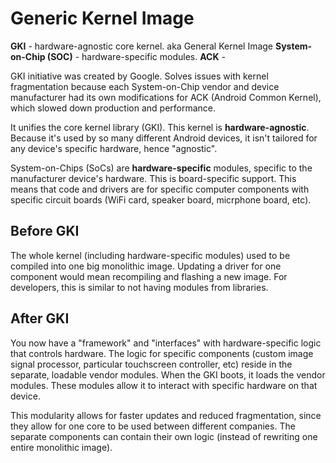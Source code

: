 # Generic Kernel Image

**GKI**  -  hardware-agnostic core kernel. aka General Kernel Image
**System-on-Chip (SOC)**  -  hardware-specific modules.
**ACK**  -  


GKI initiative was created by Google.
Solves issues with kernel fragmentation because each System-on-Chip vendor and device manufacturer had its own modifications for ACK (Android Common Kernel), which slowed down production and performance.

It unifies the core kernel library (GKI).
This kernel is **hardware-agnostic**. Because it's used by so many different Android devices, it isn't tailored for any device's specific hardware, hence "agnostic".

System-on-Chips (SoCs) are **hardware-specific** modules, specific to the manufacturer device's hardware. This is board-specific support. This means that code and drivers are for specific computer components with specific circuit boards (WiFi card, speaker board, micrphone board, etc).

## Before GKI
The whole kernel (including hardware-specific modules) used to be compiled into one big monolithic image. Updating a driver for one component would mean recompiling and flashing a new image. For developers, this is similar to not having modules from libraries.

## After GKI
You now have a "framework" and "interfaces" with hardware-specific logic that controls hardware. The logic for specific components (custom image signal processor, particular touchscreen controller, etc) reside in the separate, loadable vendor modules. When the GKI boots, it loads the vendor modules. These modules allow it to interact with specific hardware on that device.

This modularity allows for faster updates and reduced fragmentation, since they allow for one core to be used between different companies. The separate components can contain their own logic (instead of rewriting one entire monolithic image). 
